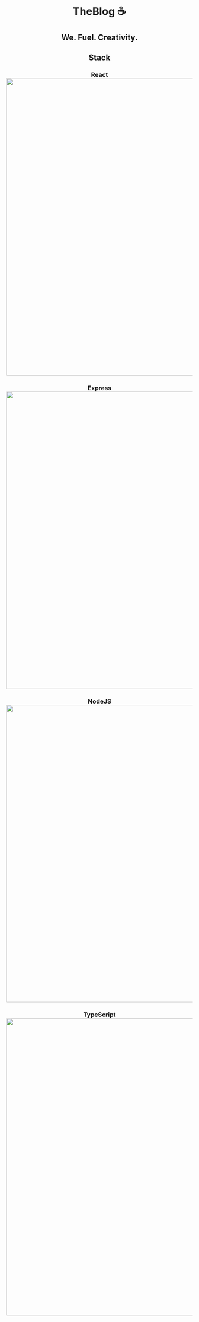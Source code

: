 # <center> TheBlog ☕</center>

## <center>We. Fuel. Creativity.</center>

## <center>Stack</center>

### <center>React<br><img src="https://avatars2.githubusercontent.com/u/6412038?v=3&s=200" style="height:20vh;"/></center>
### <center>Express<br><img src="https://miro.medium.com/max/6668/1*XP-mZOrIqX7OsFInN2ngRQ.png" style="height:20vh;"/></center>
### <center>NodeJS<br><img src="https://nodejs.org/static/images/logos/nodejs-new-pantone-black.svg" style="height:20vh;"/></center>
### <center>TypeScript<br><img src="https://miro.medium.com/max/1050/1*mn6bOs7s6Qbao15PMNRyOA.png" style="height:20vh;"/></center>